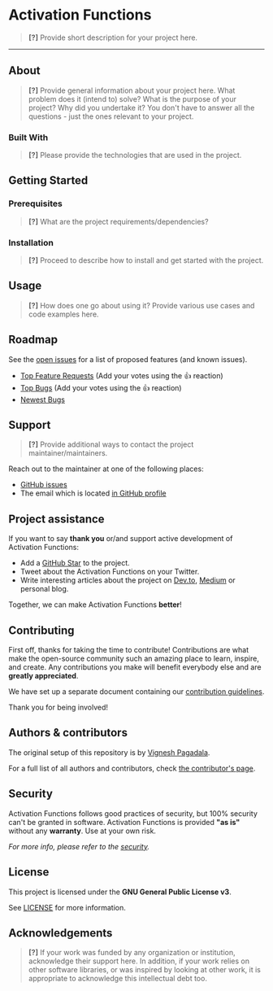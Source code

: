 # Activation Functions

> **[?]** 
> Provide short description for your project here.



---

## About

> **[?]**
> Provide general information about your project here.
> What problem does it (intend to) solve?
> What is the purpose of your project?
> Why did you undertake it?
> You don't have to answer all the questions - just the ones relevant to your project.



### Built With

> **[?]**
> Please provide the technologies that are used in the project.

## Getting Started

### Prerequisites

> **[?]**
> What are the project requirements/dependencies?

### Installation

> **[?]**
> Proceed to describe how to install and get started with the project.

## Usage

> **[?]**
> How does one go about using it?
> Provide various use cases and code examples here.

## Roadmap

See the [open issues](https://github.com/vignesh-pagadala/activation-functions/issues) for a list of proposed features (and known issues).

- [Top Feature Requests](https://github.com/vignesh-pagadala/activation-functions/issues?q=label%3Aenhancement+is%3Aopen+sort%3Areactions-%2B1-desc) (Add your votes using the 👍 reaction)
- [Top Bugs](https://github.com/vignesh-pagadala/activation-functions/issues?q=is%3Aissue+is%3Aopen+label%3Abug+sort%3Areactions-%2B1-desc) (Add your votes using the 👍 reaction)
- [Newest Bugs](https://github.com/vignesh-pagadala/activation-functions/issues?q=is%3Aopen+is%3Aissue+label%3Abug)

## Support

> **[?]**
> Provide additional ways to contact the project maintainer/maintainers.

Reach out to the maintainer at one of the following places:

- [GitHub issues](https://github.com/vignesh-pagadala/activation-functions/issues/new?assignees=&labels=question&template=04_SUPPORT_QUESTION.md&title=support%3A+)
- The email which is located [in GitHub profile](https://github.com/vignesh-pagadala)

## Project assistance

If you want to say **thank you** or/and support active development of Activation Functions:

- Add a [GitHub Star](https://github.com/vignesh-pagadala/activation-functions) to the project.
- Tweet about the Activation Functions on your Twitter.
- Write interesting articles about the project on [Dev.to](https://dev.to/), [Medium](https://medium.com/) or personal blog.

Together, we can make Activation Functions **better**!

## Contributing

First off, thanks for taking the time to contribute! Contributions are what make the open-source community such an amazing place to learn, inspire, and create. Any contributions you make will benefit everybody else and are **greatly appreciated**.

We have set up a separate document containing our [contribution guidelines](docs/CONTRIBUTING.md).

Thank you for being involved!

## Authors & contributors

The original setup of this repository is by [Vignesh Pagadala](https://github.com/vignesh-pagadala).

For a full list of all authors and contributors, check [the contributor's page](https://github.com/vignesh-pagadala/activation-functions/contributors).

## Security

Activation Functions follows good practices of security, but 100% security can't be granted in software.
Activation Functions is provided **"as is"** without any **warranty**. Use at your own risk.

_For more info, please refer to the [security](docs/SECURITY.md)._

## License

This project is licensed under the **GNU General Public License v3**.

See [LICENSE](LICENSE) for more information.

## Acknowledgements

> **[?]**
> If your work was funded by any organization or institution, acknowledge their support here.
> In addition, if your work relies on other software libraries, or was inspired by looking at other work, it is appropriate to acknowledge this intellectual debt too.
